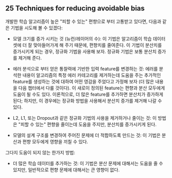 ## 25 Techniques for reducing avoidable bias

개발한 학습 알고리즘이 높은 "피할 수 있는" 편향으로 부터 고통받고 있다면, 다음과 같은 기법을 시도해 볼 수 있겠다:

- 모델 크기를 증가 시키는 것 (뉴런/레이어의 수): 이 기법은 알고리즘이 학습 데이터셋에 더 잘 맞아들어가게 해 주기 때문에, 편향치를 줄여준다. 이 기법이 분산치를 증가시키게 되는 경우, 정규화 기법을 사용해 보자. 정규화 기법은 보통 분산치 증가를 제거해 준다.

- 에러 분석으로 부터 얻은 통찰력에 기반한 입력 feature를 변경하는 것: 에러를 분석한 내용이 알고리즘의 특정 에러 카테고리를 제거하는데 도움을 주는 추가적인 feature를 생성하는 것에 대하여 어떤 영감을 주었다고 가정해 보자 (더 많은 내용을 다음 챕터에서 다룰 것이다). 이 새로이 정의된 feature는 편향과 분산 모두에게 도움이 될 수도 있다. 이론적으로, 더 많은 feature를 추가하면 분산치가 증가하게 된다; 하지만, 이 경우에는 정규화 방법을 사용해서 분산치 증가를 제거해 나갈 수 있다. 

- L2, L1, 또는 Dropout과 같은 정규화 기법의 사용을 제거하거나 줄이는 것: 이 방법은 "피할 수 있는" 편향을 줄이는데 도움을 주지만, 분산치를 증가시키게 된다. 

- 모델의 설계 구조를 변경하여 주어진 문제에 더 적합하도록 만드는 것: 이 기법은 분산과 편향 모두에게 영향을 끼칠 수 있다.

그다지 도움이 되지 않는 한가지 방법:

- 더 많은 학습 데이터를 추가하는 것: 이 기법은 분산 문제에 대해서는 도움을 줄 수 있지만, 일반적으로 편향 문제에 대해서는 큰 영향이 없다.